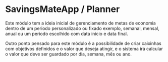 # SavingsMateApp / Planner

Este módulo tem a ideia inicial de gerenciamento de metas de economia 
dentro de um periodo personalizado ou fixado exemplo, semanal, mensal, 
anual ou um periodo escolhido com data início e data final.

Outro ponto pensado para este módulo é a possibilidade de criar caixinhas com objetivos definidos
e o valor que deseja atingir, e o sistema irá calcular o valor que deve ser guardado por dia, semana, mês ou ano.
